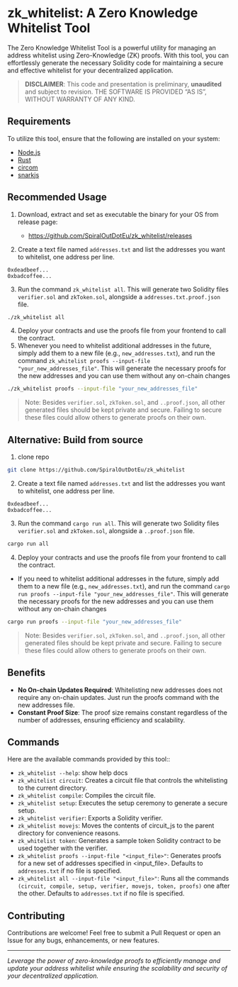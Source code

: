 # zk_whitelist: A Zero Knowledge Whitelist Tool

The Zero Knowledge Whitelist Tool is a powerful utility for managing an address whitelist using Zero-Knowledge (ZK) proofs. With this tool, you can effortlessly generate the necessary Solidity code for maintaining a secure and effective whitelist for your decentralized application.

> **DISCLAIMER**: This code and presentation is preliminary, **unaudited** and subject to revision. THE SOFTWARE IS PROVIDED “AS IS”, WITHOUT WARRANTY OF ANY KIND.

## Requirements

To utilize this tool, ensure that the following are installed on your system:

* [Node.js](https://nodejs.org/en)
* [Rust](https://www.rust-lang.org/)
* [circom](https://github.com/iden3/circom)
* [snarkjs](https://github.com/iden3/snarkjs)

## Recommended Usage
1) Download, extract and set as executable the binary for your OS from release page: 
   
   * https://github.com/SpiralOutDotEu/zk_whitelist/releases
  
2) Create a text file named `addresses.txt` and list the addresses you want to whitelist, one address per line.
```
0xdeadbeef...
0xbadcoffee...
```
3) Run the command `zk_whitelist all`. This will generate two Solidity files` verifier.sol` and `zkToken.sol`, alongside a `addresses.txt.proof.json` file.
```sh
./zk_whitelist all
```
4) Deploy your contracts and use the proofs file from your frontend to call the contract.
5) Whenever you need to whitelist additional addresses in the future, simply add them to a new file (e.g., `new_addresses.txt`), and run the command `zk_whitelist proofs --input-file "your_new_addresses_file"`. This will generate the necessary proofs for the new addresses and you can use them without any on-chain changes
```sh
./zk_whitelist proofs --input-file "your_new_addresses_file"
```

> Note: Besides `verifier.sol`, `zkToken.sol`, and `..proof.json`, all other generated files should be kept private and secure. Failing to secure these files could allow others to generate proofs on their own.

## Alternative: Build from source

1) clone repo
```sh
git clone https://github.com/SpiralOutDotEu/zk_whitelist
```
2) Create a text file named `addresses.txt` and list the addresses you want to whitelist, one address per line.
```
0xdeadbeef...
0xbadcoffee...
```
3) Run the command `cargo run all`. This will generate two Solidity files` verifier.sol` and `zkToken.sol`, alongside a `..proof.json` file.
```sh
cargo run all
```
4) Deploy your contracts and use the proofs file from your frontend to call the contract.
* If you need to whitelist additional addresses in the future, simply add them to a new file (e.g., `new_addresses.txt`), and run the command `cargo run proofs --input-file "your_new_addresses_file"`. This will generate the necessary proofs for the new addresses and you can use them without any on-chain changes
```sh
cargo run proofs --input-file "your_new_addresses_file"
```

> Note: Besides `verifier.sol`, `zkToken.sol`, and `..proof.json`, all other generated files should be kept private and secure. Failing to secure these files could allow others to generate proofs on their own.

## Benefits

* **No On-chain Updates Required**: Whitelisting new addresses does not require any on-chain updates. Just run the proofs command with the new addresses file.
* **Constant Proof Size**: The proof size remains constant regardless of the number of addresses, ensuring efficiency and scalability.

## Commands
Here are the available commands provided by this tool::

* `zk_whitelist --help`: show help docs
* `zk_whitelist circuit`: Creates a circuit file that controls the whitelisting to the current directory.
* `zk_whitelist compile`: Compiles the circuit file.
* `zk_whitelist setup`: Executes the setup ceremony to generate a secure setup.
* `zk_whitelist verifier`: Exports a Solidity verifier.
* `zk_whitelist movejs`: Moves the contents of circuit_js to the parent directory for convenience reasons.
* `zk_whitelist token`: Generates a sample token Solidity contract to be used together with the verifier.
* `zk_whitelist proofs --input-file "<input_file>"`: Generates proofs for a new set of addresses specified in <input_file>. Defaults to `addresses.txt` if no file is specified.
* `zk_whitelist all --input-file "<input_file>"`: Runs all the commands `(circuit, compile, setup, verifier, movejs, token, proofs)` one after the other. Defaults to `addresses.txt` if no file is specified.

## Contributing
Contributions are welcome! Feel free to submit a Pull Request or open an Issue for any bugs, enhancements, or new features.


---
*Leverage the power of zero-knowledge proofs to efficiently manage and update your address whitelist while ensuring the scalability and security of your decentralized application.*